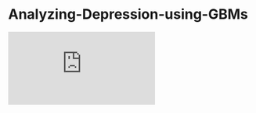 # Analyzing-Depression-using-GBMs

![Click here to know more](https://github.com/neilbhutada/Analyzing-Depression-using-GBMs/blob/main/Neil%20Bhutada_Final_Submission_for_Github.pdf)

